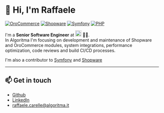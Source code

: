 # 👋 Hi, I'm Raffaele


<a href="https://github.com/oroinc/orocommerce-application" target="_blank">![OroCommerce](https://avatars.githubusercontent.com/u/4165718?s=48&v=4)</a>
<a href="https://github.com/shopware/shopware" target="_blank">![Shopware](https://avatars.githubusercontent.com/u/612628?s=48&v=4)</a>
<a href="https://github.com/symfony/symfony" target="_blank">![Symfony](https://avatars.githubusercontent.com/u/143937?s=48&v=4)</a>
<a href="https://github.com/php/php-src" target="_blank">![PHP](https://camo.githubusercontent.com/34f4f3ebe21463d12a2f2b08ef14cb829cc4d16dbe188096d99c69cd91979ce8/68747470733a2f2f7777772e7068702e6e65742f2f696d616765732f6c6f676f732f6e65772d7068702d6c6f676f2e737667)</a>

I'm a **Senior Software Engineer** at <a href="https://www.algoritma.it" target="_blank"><img src="https://www.algoritma.it/wp-content/uploads/2023/01/logo-algoritma-nero.svg" alt="Algoritma Logo" height="20" style="max-width: 100%;" ></a> 🧡🖤.  
In Algoritma I'm focusing on development and maintenance of Shopware and OroCommerce modules, system integrations, performance optimization, code reviews and build CI/CD processes.  
  
I'm also a contributor to [Symfony](https://github.com/symfony/symfony) and [Shopware](https://github.com/shopware/shopware)

---

## 📫 Get in touch
- [Github](https://github.com/raffaelecarelle)  
- [LinkedIn](https://www.linkedin.com/in/raffaele-carelle-37278a123/)  
- <a href="mailto=raffaele.carelle@algoritma.it" alt="raffaele.carelle@algoritma.it">raffaele.carelle@algoritma.it</a>
